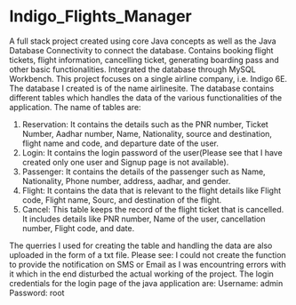 # Indigo_Flights_Manager
A full stack project created using core Java concepts as well as the Java Database Connectivity to connect the database. Contains booking flight tickets, flight information, cancelling ticket, generating boarding pass and other basic functionalities.
Integrated the database through MySQL Workbench.
This project focuses on a single airline company, i.e. Indigo 6E.
The database I created is of the name airlinesite. The database contains different tables which handles the data of the various functionalities of the application. 
The name of tables are: 
  1. Reservation: It contains the details such as the PNR number, Ticket Number, Aadhar number, Name, Nationality, source and destination, flight name and code, and departure date  of the user.
  2. Login: It contains the login password of the user(Please see that I have created only one user and Signup page is not available).
  3. Passenger: It contains the details of the passenger such as Name, Nationality, Phone number, address, aadhar, and gender.
  4. Flight: It contains the data that is relevant to the flight details like Flight code, Flight name, Sourc, and destination of the flight.
  5. Cancel: This table keeps the record of the flight ticket that is cancelled. It includes details like PNR number, Name of the user, cancellation number, Flight code, and date.

The querries I used for creating the table and handling the data are also uploaded in the form of a txt file.
Please see: I could not create the function to provide the notification on SMS or Email as I was encountring errors with it which in the end disturbed the actual working of the project.
The login credentials for the login page of the java application are:
Username: admin
Password: root
